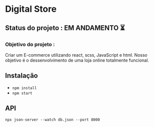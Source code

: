 # Digital Store 
## Status do projeto : EM ANDAMENTO ⏳

### Objetivo do projeto :
  Criar um E-commerce utilizando react, scss, JavaScript e html. Nosso objetivo é o dessenvolvimento de uma loja online totalmente funcional.

 
## Instalação

- `npm install`
- `npm start`

## API
`npx json-server --watch db.json --port 8000`


